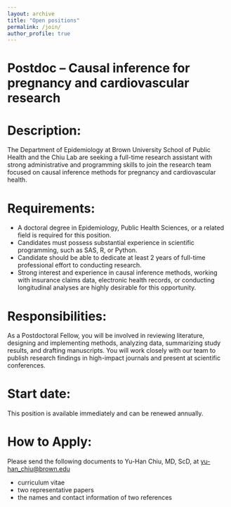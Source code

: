 ```yaml
---
layout: archive
title: "Open positions"
permalink: /join/
author_profile: true
--- 
```


Postdoc – Causal inference for pregnancy and cardiovascular research
======

Description: 
======
The Department of Epidemiology at Brown University School of Public Health and the Chiu Lab are seeking a full-time research assistant with strong administrative and programming skills to join the research team focused on causal inference methods for pregnancy and cardiovascular health. 

Requirements: 
======
*	A doctoral degree in Epidemiology, Public Health Sciences, or a related field is required for this position.
*	Candidates must possess substantial experience in scientific programming, such as SAS, R, or Python. 
*	Candidate should be able to dedicate at least 2 years of full-time professional effort to conducting research.
*	Strong interest and experience in causal inference methods, working with insurance claims data, electronic health records, or conducting longitudinal analyses are highly desirable for this opportunity.


Responsibilities:
======
As a Postdoctoral Fellow, you will be involved in reviewing literature, designing and implementing methods, analyzing data, summarizing study results, and drafting manuscripts. You will work closely with our team to publish research findings in high-impact journals and present at scientific conferences.

Start date: 
======
This position is available immediately and can be renewed annually.

How to Apply: 
======
Please send the following documents to Yu-Han Chiu, MD, ScD, at yu-han_chiu@brown.edu
*	curriculum vitae
*	two representative papers
*	the names and contact information of two references 




  
